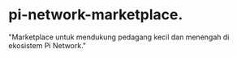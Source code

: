 # pi-network-marketplace.
"Marketplace untuk mendukung pedagang kecil dan menengah di ekosistem Pi Network."
